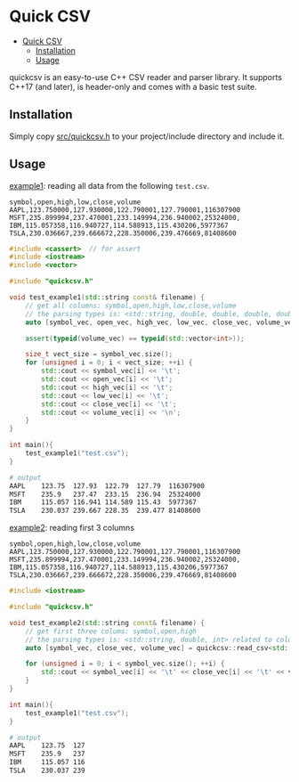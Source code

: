 # Quick CSV

- [Quick CSV](#quick-csv)
  - [Installation](#installation)
  - [Usage](#usage)

quickcsv is an easy-to-use C++ CSV reader and parser library. It supports C++17 (and later), is header-only and comes with a basic test suite.

## Installation

Simply copy [src/quickcsv.h](src/quickcsv.h) to your project/include directory and include it.

## Usage

[example1](tests/example1.h): reading all data from the following `test.csv`.

```csv
symbol,open,high,low,close,volume
AAPL,123.750000,127.930000,122.790001,127.790001,116307900
MSFT,235.899994,237.470001,233.149994,236.940002,25324000,
IBM,115.057358,116.940727,114.588913,115.430206,5977367
TSLA,230.036667,239.666672,228.350006,239.476669,81408600
```

```cpp
#include <cassert>  // for assert
#include <iostream>
#include <vector>

#include "quickcsv.h"

void test_example1(std::string const& filename) {
    // get all columns: symbol,open,high,low,close,volume
    // the parsing types is: <std::string, double, double, double, double, int> respectively
    auto [symbol_vec, open_vec, high_vec, low_vec, close_vec, volume_vec] = quickcsv::read_csv<std::string, double, double, double, double, int>(filename);

    assert(typeid(volume_vec) == typeid(std::vector<int>));

    size_t vect_size = symbol_vec.size();
    for (unsigned i = 0; i < vect_size; ++i) {
        std::cout << symbol_vec[i] << '\t';
        std::cout << open_vec[i] << '\t';
        std::cout << high_vec[i] << '\t';
        std::cout << low_vec[i] << '\t';
        std::cout << close_vec[i] << '\t';
        std::cout << volume_vec[i] << '\n';
    }
}

int main(){
    test_example1("test.csv");
}
```

```bash
# output
AAPL    123.75  127.93  122.79  127.79  116307900
MSFT    235.9   237.47  233.15  236.94  25324000
IBM     115.057 116.941 114.589 115.43  5977367
TSLA    230.037 239.667 228.35  239.477 81408600
```

[example2](tests/example2.h): reading first 3 columns

```csv
symbol,open,high,low,close,volume
AAPL,123.750000,127.930000,122.790001,127.790001,116307900
MSFT,235.899994,237.470001,233.149994,236.940002,25324000,
IBM,115.057358,116.940727,114.588913,115.430206,5977367
TSLA,230.036667,239.666672,228.350006,239.476669,81408600
```

```cpp
#include <iostream>

#include "quickcsv.h"

void test_example2(std::string const& filename) {
    // get first three colums: symbol,open,high
    // the parsing types is: <std::string, double, int> related to column index
    auto [symbol_vec, close_vec, volume_vec] = quickcsv::read_csv<std::string, double, int>(filename);

    for (unsigned i = 0; i < symbol_vec.size(); ++i) {
        std::cout << symbol_vec[i] << '\t' << close_vec[i] << '\t' << volume_vec[i] << '\n';
    }
}

int main(){
    test_example1("test.csv");
}
```

```bash
# output
AAPL    123.75  127
MSFT    235.9   237
IBM     115.057 116
TSLA    230.037 239
```
